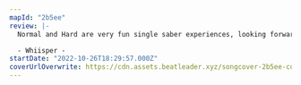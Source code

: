 ```yaml
---
mapId: "2b5ee"
review: |-
  Normal and Hard are very fun single saber experiences, looking forward to trying Expert diff. A lot of care went into the colors + originality I recommend checking out the preview or if you want a fun surprise try the map out first <3

  - Whiisper -
startDate: "2022-10-26T18:29:57.000Z"
coverUrlOverwrite: https://cdn.assets.beatleader.xyz/songcover-2b5ee-cover.jpg
---
```

